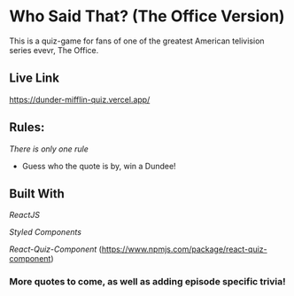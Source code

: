 # Who Said That? (The Office Version)

This is a quiz-game for fans of one of the greatest American telivision series evevr, The Office. 

## Live Link 
https://dunder-mifflin-quiz.vercel.app/

## Rules:
*There is only one rule* 

* Guess who the quote is by, win a Dundee!

## Built With
*ReactJS*

*Styled Components*

*React-Quiz-Component* (https://www.npmjs.com/package/react-quiz-component)



### More quotes to come, as well as adding episode specific trivia!
